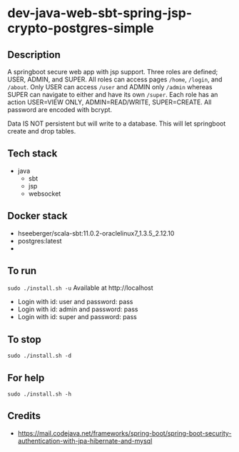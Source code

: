 # dev-java-web-sbt-spring-jsp-crypto-postgres-simple

## Description
A springboot secure web app with jsp support.
Three roles are defined; USER, ADMIN, and SUPER. All roles
can access pages `/home`, `/login`, and `/about`. Only USER
can access `/user` and ADMIN only `/admin` whereas SUPER can
navigate to either and have its own `/super`. Each role
has an action USER=VIEW ONLY, ADMIN=READ/WRITE, SUPER=CREATE.
All password are encoded with bcrypt.

Data IS NOT persistent but will write to a database. This
will let springboot create and drop tables.

## Tech stack
- java
  - sbt
  - jsp
  - websocket

## Docker stack
- hseeberger/scala-sbt:11.0.2-oraclelinux7_1.3.5_2.12.10
- postgres:latest
-
## To run
`sudo ./install.sh -u`
Available at http://localhost
- Login with id: user and password: pass
- Login with id: admin and password: pass
- Login with id: super and password: pass

## To stop
`sudo ./install.sh -d`

## For help
`sudo ./install.sh -h`

## Credits
- https://mail.codejava.net/frameworks/spring-boot/spring-boot-security-authentication-with-jpa-hibernate-and-mysql
